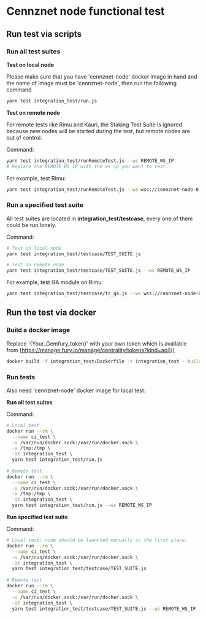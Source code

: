 # Cennznet node functional test

## Run test via scripts

### Run all test suites 

__Test on local node__

Please make sure that you have 'cennznet-node' docker image in hand and the name of image must be 'cennznet-node', then run the following command
```bash
yarn test integration_test/run.js
```

__Test on remote node__

For remote tests like Rimu and Kauri, the Staking Test Suite is ignored because new nodes will be started during the test, but remote nodes are out of control.

Command:
```bash
yarn test integration_test/runRemoteTest.js --ws REMOTE_WS_IP
# Replace the REMOTE_WS_IP with the ws ip you want to test.
```

For example, test Rimu:
```bash
yarn test integration_test/runRemoteTest.js --ws wss://cennznet-node-0.centrality.cloud:9944
```

### Run a specified test suite

All test suites are located in **integration_test/testcase**, every one of them could be run lonely.

Command:
```bash
# Test on local node
yarn test integration_test/testcase/TEST_SUITE.js

# Test on remote node
yarn test integration_test/testcase/TEST_SUITE.js --ws REMOTE_WS_IP
```

For example, test GA module on Rimu:
```bash
yarn test integration_test/testcase/tc_ga.js --ws wss://cennznet-node-0.centrality.cloud:9944
```

## Run the test via docker

### Build a docker image

Replace '{Your_Gemfury_token}' with your own token which is available from [https://manage.fury.io/manage/centrality/tokens?kind=api]()
```bash
docker build -f integration_test/Dockerfile -t integration_test --build-arg GEMFURY={Your_Gemfury_token} .
```

### Run tests

Also need 'cennznet-node' docker image for local test.

__Run all test suites__

Command:
```bash
# Local test
docker run --rm \
  --name ci_test \
  -v /var/run/docker.sock:/var/run/docker.sock \
  -v /tmp:/tmp \
  -it integration_test \
  yarn test integration_test/run.js
  
# Remote test
docker run --rm \
  --name ci_test \
  -v /var/run/docker.sock:/var/run/docker.sock \
  -v /tmp:/tmp \
  -it integration_test \
  yarn test integration_test/run.js --ws REMOTE_WS_IP
```

__Run specified test suite__

Command:
```bash
# Local test: node should be launched manually in the first place.
docker run --rm \
  --name ci_test \
  -v /var/run/docker.sock:/var/run/docker.sock \
  -it integration_test \
  yarn test integration_test/testcase/TEST_SUITE.js
  
# Remote test
docker run --rm \
  --name ci_test \
  -v /var/run/docker.sock:/var/run/docker.sock \
  -it integration_test \
  yarn test integration_test/testcase/TEST_SUITE.js --ws REMOTE_WS_IP
```
